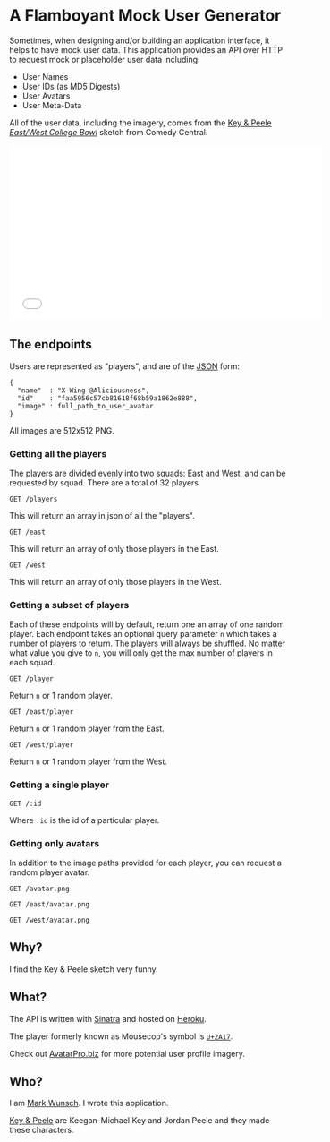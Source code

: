 # A Flamboyant Mock User Generator

Sometimes, when designing and/or building an application interface, it helps to have mock user data. This application provides an API over HTTP to request mock or placeholder user data including:

+ User Names
+ User IDs (as MD5 Digests)
+ User Avatars
+ User Meta-Data

All of the user data, including the imagery, comes from the [Key & Peele *East/West College Bowl*](http://www.youtube.com/watch?v=gODZzSOelss) sketch from Comedy Central.

<iframe width="560" height="315" src="//www.youtube.com/embed/gODZzSOelss" frameborder="0" allowfullscreen></iframe>

## The endpoints

Users are represented as "players", and are of the [JSON](http://json.org/) form:

    {
      "name"  : "X-Wing @Aliciousness",
      "id"    : "faa5956c57cb81618f68b59a1862e888",
      "image" : full_path_to_user_avatar
    }

All images are 512x512 PNG.

### Getting all the players

The players are divided evenly into two squads: East and West, and can be requested by squad. There are a total of 32 players.

    GET /players

This will return an array in json of all the "players".

    GET /east

This will return an array of only those players in the East.

    GET /west

This will return an array of only those players in the West.

### Getting a subset of players

Each of these endpoints will by default, return one an array of one random player. Each endpoint takes an optional query parameter `n` which takes a number of players to return. The players will always be shuffled. No matter what value you give to `n`, you will only get the max number of players in each squad.

    GET /player

Return `n` or 1 random player.

    GET /east/player

Return `n` or 1 random player from the East.

    GET /west/player

Return `n` or 1 random player from the West.

### Getting a single player

    GET /:id

Where `:id` is the id of a particular player.

### Getting only avatars

In addition to the image paths provided for each player, you can request a random player avatar.

    GET /avatar.png

    GET /east/avatar.png

    GET /west/avatar.png

## Why?

I find the Key & Peele sketch very funny.

## What?

The API is written with [Sinatra](http://www.sinatrarb.com/) and hosted on [Heroku](https://www.heroku.com/).

The player formerly known as Mousecop's symbol is [`U+2A17`](http://codepoints.net/U+2A17).

Check out [AvatarPro.biz](http://www.avatarpro.biz/) for more potential user profile imagery.

## Who?

I am [Mark Wunsch](http://markwunsch.com/). I wrote this application.

[Key & Peele](http://www.comedycentral.com/shows/key-and-peele) are Keegan-Michael Key and Jordan Peele and they made these characters.

